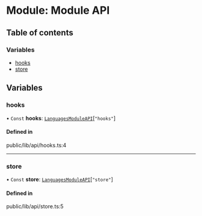 # Module: Module API

## Table of contents

### Variables

- [hooks](../wiki/Module%20API#hooks-1)
- [store](../wiki/Module%20API#store-1)

## Variables

### hooks

• `Const` **hooks**: [`LanguagesModuleAPI`](../wiki/index.LanguagesModuleAPI)[``"hooks"``]

#### Defined in

public/lib/api/hooks.ts:4

___

### store

• `Const` **store**: [`LanguagesModuleAPI`](../wiki/index.LanguagesModuleAPI)[``"store"``]

#### Defined in

public/lib/api/store.ts:5
